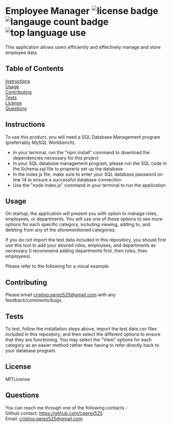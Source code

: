   # Employee Manager ![license badge](https://img.shields.io/static/v1?label=license&message=MITLicense&color=red) ![langauge count badge](https://img.shields.io/github/languages/count/cperez525/employee_tracker) ![top language use](https://img.shields.io/github/languages/top/cperez525/employee_tracker)  
  This application allows users efficiently and effectively manage and store employee data.

  ## Table of Contents
  [Instructions](#instructions)  
  [Usage](#usage)  
  [Contributing](#contributing)  
  [Tests](#tests)  
  [License](#license)  
  [Questions](#questions)

  ## Instructions
  To use this product, you will need a SQL Database Management program (preferrably MySQL Workbench).
  - In your terminal, run the "npm install" command to download the dependencies necessary for this project
  - In your SQL database management program, please run the SQL code in the Schema.sql file to proprerly set up the database
  - In the index.js file, make sure to enter your SQL database password on line 14 to ensure a successful database connection
  - Use the "node index.js" command in your terminal to run the application 

  ## Usage
  On startup, the application will present you with option to manage roles, employees, or departments. You will use one of these options to see more options for each specific category, including viewing, adding to, and deleting from any of the aforementioned categories. 

  If you do not import the test data included in this repository, you should first use this tool to add your desired roles, employees, and departments as necessary (I recommend adding departments first, then roles, then employees).
  
  Please refer to the following for a visual example: 

  ## Contributing
  Please email cristino.perez525@gmail.com with any feedback/comments/bugs.

  ## Tests
  To test, follow the installation steps above, import the test data csv files included in this repository, and then select the different options to ensure that they are functioning. You may select the "View" options for each category as an easier method rather than having to refer directly back to your database program.

  ## License
  MITLicense

  ## Questions
  You can reach me through one of the following contacts -  
  Github contact: https://github.com/cperez525  
  Email: cristino.perez525@gmail.com